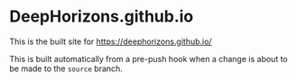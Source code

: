 DeepHorizons.github.io
======================

This is the built site for
https://deephorizons.github.io/

This is built automatically from a pre-push hook when a change is about to be
made to the `source` branch.
